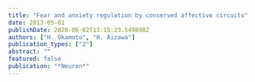 ```yaml
---
title: "Fear and anxiety regulation by conserved affective circuits"
date: 2013-05-01
publishDate: 2020-06-02T13:15:23.549898Z
authors: ["H. Okamoto", "H. Aizawa"]
publication_types: ["2"]
abstract: ""
featured: false
publication: "*Neuron*"
---
```


